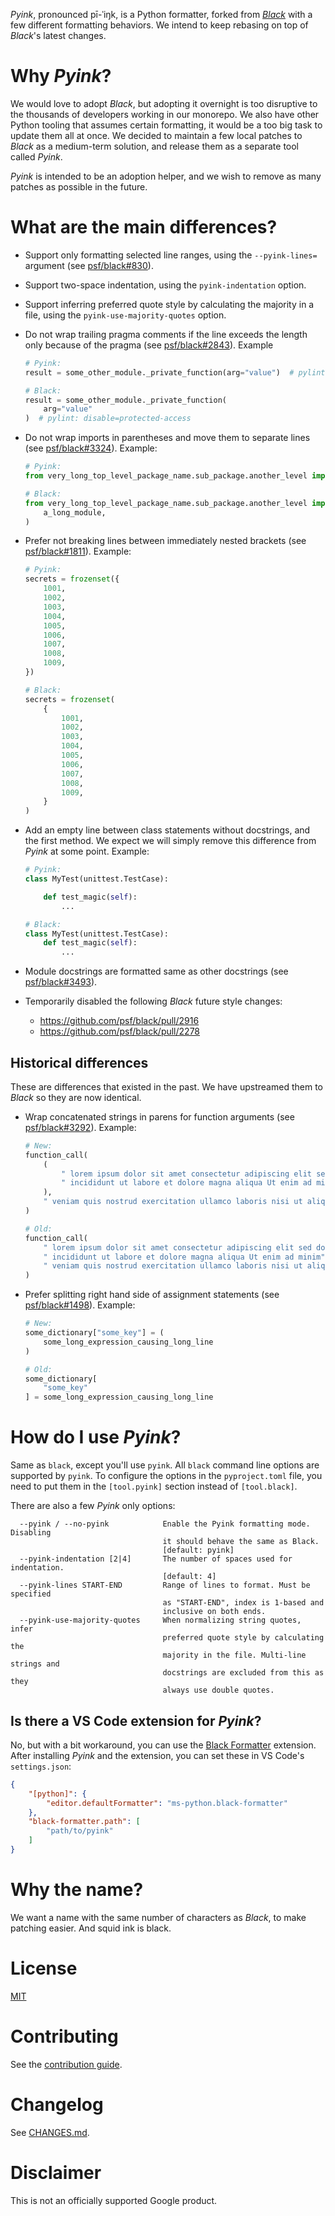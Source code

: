 *Pyink*, pronounced pī-ˈiŋk, is a Python formatter, forked from
*[Black](https://github.com/psf/black)* with a few different formatting
behaviors. We intend to keep rebasing on top of *Black*'s latest changes.

# Why *Pyink*?

We would love to adopt *Black*, but adopting it overnight is too disruptive to
the thousands of developers working in our monorepo. We also have other Python
tooling that assumes certain formatting, it would be a too big task to update
them all at once. We decided to maintain a few local patches to *Black* as a
medium-term solution, and release them as a separate tool called *Pyink*.

*Pyink* is intended to be an adoption helper, and we wish to remove as many
patches as possible in the future.

# What are the main differences?

*   Support only formatting selected line ranges, using the `--pyink-lines=`
    argument (see [psf/black#830](https://github.com/psf/black/issues/830)).

*   Support two-space indentation, using the `pyink-indentation` option.

*   Support inferring preferred quote style by calculating the majority in a
    file, using the `pyink-use-majority-quotes` option.

*   Do not wrap trailing pragma comments if the line exceeds the length only
    because of the pragma (see
    [psf/black#2843](https://github.com/psf/black/issues/2843)). Example

    ```python
    # Pyink:
    result = some_other_module._private_function(arg="value")  # pylint: disable=protected-access

    # Black:
    result = some_other_module._private_function(
        arg="value"
    )  # pylint: disable=protected-access
    ```

*   Do not wrap imports in parentheses and move them to separate lines (see
    [psf/black#3324](https://github.com/psf/black/issues/3324)). Example:

    ```python
    # Pyink:
    from very_long_top_level_package_name.sub_package.another_level import a_long_module

    # Black:
    from very_long_top_level_package_name.sub_package.another_level import (
        a_long_module,
    )
    ```

*   Prefer not breaking lines between immediately nested brackets (see
    [psf/black#1811](https://github.com/psf/black/issues/1811)). Example:

    ```python
    # Pyink:
    secrets = frozenset({
        1001,
        1002,
        1003,
        1004,
        1005,
        1006,
        1007,
        1008,
        1009,
    })

    # Black:
    secrets = frozenset(
        {
            1001,
            1002,
            1003,
            1004,
            1005,
            1006,
            1007,
            1008,
            1009,
        }
    )
    ```

*   Add an empty line between class statements without docstrings, and the first
    method. We expect we will simply remove this difference from *Pyink* at some
    point. Example:

    ```python
    # Pyink:
    class MyTest(unittest.TestCase):

        def test_magic(self):
            ...

    # Black:
    class MyTest(unittest.TestCase):
        def test_magic(self):
            ...
    ```

*   Module docstrings are formatted same as other docstrings (see
    [psf/black#3493](https://github.com/psf/black/issues/3493)).

*   Temporarily disabled the following _Black_ future style changes:

    *   https://github.com/psf/black/pull/2916
    *   https://github.com/psf/black/pull/2278

## Historical differences

These are differences that existed in the past. We have upstreamed them to
*Black* so they are now identical.

*   Wrap concatenated strings in parens for function arguments (see
    [psf/black#3292](https://github.com/psf/black/issues/3292)). Example:

    ```python
    # New:
    function_call(
        (
            " lorem ipsum dolor sit amet consectetur adipiscing elit sed do eiusmod tempor"
            " incididunt ut labore et dolore magna aliqua Ut enim ad minim"
        ),
        " veniam quis nostrud exercitation ullamco laboris nisi ut aliquip ex ea commodo",
    )

    # Old:
    function_call(
        " lorem ipsum dolor sit amet consectetur adipiscing elit sed do eiusmod tempor"
        " incididunt ut labore et dolore magna aliqua Ut enim ad minim",
        " veniam quis nostrud exercitation ullamco laboris nisi ut aliquip ex ea commodo",
    )
    ```

*   Prefer splitting right hand side of assignment statements
    (see [psf/black#1498](https://github.com/psf/black/issues/1498)). Example:

    ```python
    # New:
    some_dictionary["some_key"] = (
        some_long_expression_causing_long_line
    )

    # Old:
    some_dictionary[
        "some_key"
    ] = some_long_expression_causing_long_line
    ```

# How do I use *Pyink*?

Same as `black`, except you'll use `pyink`. All `black` command line options are
supported by `pyink`. To configure the options in the `pyproject.toml` file, you
need to put them in the `[tool.pyink]` section instead of `[tool.black]`.

There are also a few *Pyink* only options:

```
  --pyink / --no-pyink            Enable the Pyink formatting mode. Disabling
                                  it should behave the same as Black.
                                  [default: pyink]
  --pyink-indentation [2|4]       The number of spaces used for indentation.
                                  [default: 4]
  --pyink-lines START-END         Range of lines to format. Must be specified
                                  as "START-END", index is 1-based and
                                  inclusive on both ends.
  --pyink-use-majority-quotes     When normalizing string quotes, infer
                                  preferred quote style by calculating the
                                  majority in the file. Multi-line strings and
                                  docstrings are excluded from this as they
                                  always use double quotes.
```

## Is there a VS Code extension for *Pyink*?

No, but with a bit workaround, you can use the
[Black Formatter](https://marketplace.visualstudio.com/items?itemName=ms-python.black-formatter)
extension. After installing *Pyink* and the extension, you can set these in VS
Code's `settings.json`:

```json
{
    "[python]": {
        "editor.defaultFormatter": "ms-python.black-formatter"
    },
    "black-formatter.path": [
        "path/to/pyink"
    ]
}
```

# Why the name?

We want a name with the same number of characters as *Black*, to make patching
easier. And squid ink is black.

# License

[MIT](./LICENSE)

# Contributing

See the [contribution guide](./CONTRIBUTING.md).

# Changelog

See [CHANGES.md](./CHANGES.md).

# Disclaimer

This is not an officially supported Google product.
